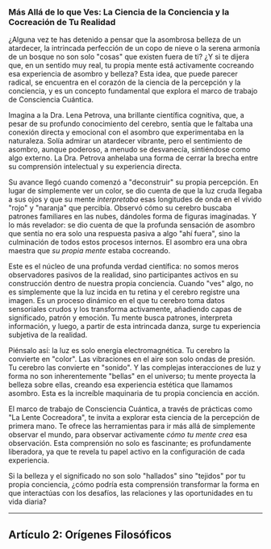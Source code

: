 ### Más Allá de lo que Ves: La Ciencia de la Conciencia y la Cocreación de Tu Realidad
¿Alguna vez te has detenido a pensar que la asombrosa belleza de un atardecer, la intrincada perfección de un copo de nieve o la serena armonía de un bosque no son solo "cosas" que existen fuera de ti? ¿Y si te dijera que, en un sentido muy real, tu propia mente está activamente cocreando esa experiencia de asombro y belleza? Esta idea, que puede parecer radical, se encuentra en el corazón de la ciencia de la percepción y la conciencia, y es un concepto fundamental que explora el marco de trabajo de Consciencia Cuántica.

Imagina a la Dra. Lena Petrova, una brillante científica cognitiva, que, a pesar de su profundo conocimiento del cerebro, sentía que le faltaba una conexión directa y emocional con el asombro que experimentaba en la naturaleza. Solía admirar un atardecer vibrante, pero el sentimiento de asombro, aunque poderoso, a menudo se desvanecía, sintiéndose como algo externo. La Dra. Petrova anhelaba una forma de cerrar la brecha entre su comprensión intelectual y su experiencia directa.

Su avance llegó cuando comenzó a "deconstruir" su propia percepción. En lugar de simplemente ver un color, se dio cuenta de que la luz cruda llegaba a sus ojos y que su mente *interpretaba* esas longitudes de onda en el vívido "rojo" y "naranja" que percibía. Observó cómo su cerebro buscaba patrones familiares en las nubes, dándoles forma de figuras imaginadas. Y lo más revelador: se dio cuenta de que la profunda sensación de asombro que sentía no era solo una respuesta pasiva a algo "ahí fuera", sino la culminación de todos estos procesos internos. El asombro era una obra maestra que *su propia mente* estaba cocreando.

Este es el núcleo de una profunda verdad científica: no somos meros observadores pasivos de la realidad, sino participantes activos en su construcción dentro de nuestra propia conciencia. Cuando "ves" algo, no es simplemente que la luz incida en tu retina y el cerebro registre una imagen. Es un proceso dinámico en el que tu cerebro toma datos sensoriales crudos y los transforma activamente, añadiendo capas de significado, patrón y emoción. Tu mente busca patrones, interpreta información, y luego, a partir de esta intrincada danza, surge tu experiencia subjetiva de la realidad.

Piénsalo así: la luz es solo energía electromagnética. Tu cerebro la convierte en "color". Las vibraciones en el aire son solo ondas de presión. Tu cerebro las convierte en "sonido". Y las complejas interacciones de luz y forma no son inherentemente "bellas" en el universo; tu mente proyecta la belleza sobre ellas, creando esa experiencia estética que llamamos asombro. Esta es la increíble maquinaria de tu propia conciencia en acción.

El marco de trabajo de Consciencia Cuántica, a través de prácticas como "La Lente Cocreadora", te invita a explorar esta ciencia de la percepción de primera mano. Te ofrece las herramientas para ir más allá de simplemente observar el mundo, para observar activamente *cómo tu mente crea* esa observación. Esta comprensión no solo es fascinante; es profundamente liberadora, ya que te revela tu papel activo en la configuración de cada experiencia.

Si la belleza y el significado no son solo "hallados" sino "tejidos" por tu propia conciencia, ¿cómo podría esta comprensión transformar la forma en que interactúas con los desafíos, las relaciones y las oportunidades en tu vida diaria?

---

## Artículo 2: Orígenes Filosóficos